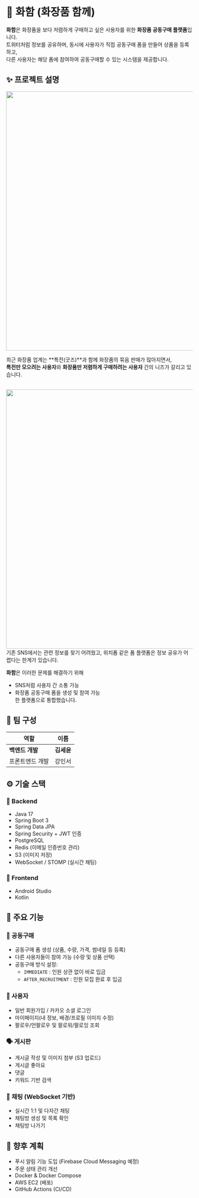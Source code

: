 # 💄 화함 (화장품 함께)

**화함**은 화장품을 보다 저렴하게 구매하고 싶은 사용자를 위한 **화장품 공동구매 플랫폼**입니다.  
트위터처럼 정보를 공유하며, 동시에 사용자가 직접 공동구매 폼을 만들어 상품을 등록하고,<br>
다른 사용자는 해당 폼에 참여하여 공동구매할 수 있는 시스템을 제공합니다.


## ✨ 프로젝트 설명

<img src = "https://github.com/user-attachments/assets/7980364a-e190-4893-842c-6a26958a8c1a" width = "700">

최근 화장품 업계는 **특전(굿즈)**과 함께 화장품의 묶음 판매가 많아지면서,<br>
**특전만 모으려는 사용자**와 **화장품만 저렴하게 구매하려는 사용자** 간의 니즈가 갈리고 있습니다.

<br>
<img src = "https://github.com/user-attachments/assets/3c39b964-9a25-491c-a7d4-53325a58fc85" width = "700">
기존 SNS에서는 관련 정보를 찾기 어려웠고, 위치폼 같은 폼 플랫폼은 정보 공유가 어렵다는 한계가 있습니다.

**화함**은 이러한 문제를 해결하기 위해  
- SNS처럼 사용자 간 소통 가능
- 화장품 공동구매 폼을 생성 및 참여 가능  
한 플랫폼으로 통합했습니다.


## 👥 팀 구성

| 역할            | 이름     |
|----------------|----------|
| **백엔드 개발** | **김세윤** |
| 프론트엔드 개발 | 강인서   |


## ⚙️ 기술 스택

### 🔧 Backend
- Java 17
- Spring Boot 3
- Spring Data JPA
- Spring Security + JWT 인증
- PostgreSQL
- Redis (이메일 인증번호 관리)
- S3 (이미지 저장)
- WebSocket / STOMP (실시간 채팅)


### 🎨 Frontend
- Android Studio
- Kotlin


## 🧩 주요 기능

### 🛒 공동구매
- 공동구매 폼 생성 (상품, 수량, 가격, 썸네일 등 등록)
- 다른 사용자들이 참여 가능 (수량 및 상품 선택)
- 공동구매 방식 설정:  
  - `IMMEDIATE` : 인원 상관 없이 바로 입금  
  - `AFTER_RECRUITMENT` : 인원 모집 완료 후 입금

### 👤 사용자
- 일반 회원가입 / 카카오 소셜 로그인
- 마이페이지(내 정보, 배경/프로필 이미지 수정)
- 팔로우/언팔로우 및 팔로워/팔로잉 조회

### 🗣️ 게시판
- 게시글 작성 및 이미지 첨부 (S3 업로드)
- 게시글 좋아요
- 댓글
- 키워드 기반 검색

### 💬 채팅 (WebSocket 기반)
- 실시간 1:1 및 다자간 채팅
- 채팅방 생성 및 목록 확인
- 채팅방 나가기


## 🚀 향후 계획
- 푸시 알림 기능 도입 (Firebase Cloud Messaging 예정)
- 주문 상태 관리 개선
- Docker & Docker Compose
- AWS EC2 (배포)
- GitHub Actions (CI/CD)
